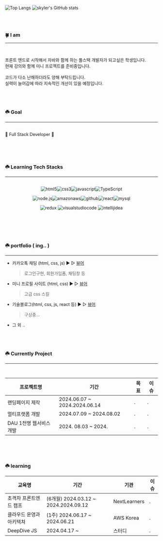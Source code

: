 <br />

![Top Langs](https://github-readme-stats.vercel.app/api/top-langs/?username=Skyler85&layout=compact&langs_count=10&hide=html,css&theme=github_dark&card_width=450px)
![skyler's GitHub stats](https://github-readme-stats.vercel.app/api?username=Skyler85&show_icons=true&theme=github_dark)

<br />
<br />

### 🍀 I am
____
<br />

프론트 엔드로 시작해서 자바와 함께 하는 풀스택 개발자가 되고싶은 학생입니다.<br />
현재 강의와 함께 미니 프로젝트를 준비중입니다.
<br />
<br />
코드가 다소 난해하더라도 양해 부탁드립니다. <br />
실력이 늘어감에 따라 지속적인 개선이 있을 예정입니다.
<br /><br /><br /><br />


### ☘️ Goal

---
<br />
🚀 Full Stack Developer 🚀

<br /><br /><br />

### ☘️ Learning Tech Stacks

---
<br />
<center>
<img alt="html5" src ="https://img.shields.io/badge/html5-E34F26.svg?&style=for-the-badge&logo=html5&logoColor=white"/><img alt="css3" src ="https://img.shields.io/badge/css3-1572B6.svg?&style=for-the-badge&logo=css3&logoColor=white"/><img alt="javascript" src ="https://img.shields.io/badge/javascript-F7DF1E.svg?&style=for-the-badge&logo=javascript&logoColor=black"/><img alt="TypeScript" src ="https://img.shields.io/badge/TypeScript-3178C6.svg?&style=for-the-badge&logo=TypeScript&logoColor=white"/>

<img alt="node.js" src ="https://img.shields.io/badge/node.js-339933.svg?&style=for-the-badge&logo=node.js&logoColor=white"/><img alt="amazonaws" src ="https://img.shields.io/badge/amazonaws-232F3E.svg?&style=for-the-badge&logo=amazonaws&logoColor=white"/><img alt="github" src ="https://img.shields.io/badge/github-181717.svg?&style=for-the-badge&logo=github&logoColor=white"/><img alt="react" src ="https://img.shields.io/badge/react-61DAFB.svg?&style=for-the-badge&logo=react&logoColor=black"/><img alt="mysql" src ="https://img.shields.io/badge/mysql-4479A1.svg?&style=for-the-badge&logo=mysql&logoColor=white"/>

<img alt="redux" src ="https://img.shields.io/badge/redux-764ABC.svg?&style=for-the-badge&logo=redux&logoColor=white"/>
<img alt="visualstudiocode" src ="https://img.shields.io/badge/visualstudiocode-007ACC.svg?&style=for-the-badge&logo=visualstudiocode&logoColor=white"/>
<img alt="intellijidea" src ="https://img.shields.io/badge/intellijidea-000000.svg?&style=for-the-badge&logo=intellijidea&logoColor=white"/>
</center>

<br /><br /><br /><br />



### ☘️ portfolio ( ing.. )
____

- 카카오톡 채팅 (html, css, js) ▶︎ ▷ <a href="#" alt="포트폴리오 바로가기">뷰어</a>
    > 로그인구현, 회원가입폼, 채팅창 등 
- 미니 프로필 사이트 (html, css)  ▶︎ ▷ <a href="#" alt="포트폴리오 바로가기">뷰어</a>
    > 고급 css 스킬
- 기술블로그(html, css, js, react 등)  ▶︎ ▷ <a href="#" alt="포트폴리오 바로가기">뷰어</a>
    > 구상중...
- 그 외 ..
<br /><br /><br /><br />

### ☘️ Currently Project
____
<br />


| 프로젝트명 | 기간 | 목표 | 이슈 |
|---------|-------|-------|-------|
| 랜딩페이지 제작 | 2024.06.07 ~ 2024.2024.06.14 | . | . |
| 멀티프랫폼 개발 | 2024.07.09 ~  2024.08.02| . | . |
| DAU 1천명 웹서비스 개발 | 2024. 08.03 ~ 2024.| . | . |


<br /><br /><br />


### ☘️ learning

| 교육명 | 기간 | 기관 | 이슈 |
|-------|-------|-------|-------|
| 초격차 프론트엔드 캠프 | (6개월) 2024.03.12 ~ 2024.2024.09.12 | NextLearners | . |
| 클라우드 운영과 아키텍쳐 | (1주) 2024.06.17 ~ 2024.06.21 | AWS Korea | . |
| DeepDive JS | 2024.04.17 ~ | 스터디 | . |

<!--
**Skyler85/skyler85** is a ✨ _special_ ✨ repository because its `README.md` (this file) appears on your GitHub profile.

Here are some ideas to get you started:

- 🔭 I’m currently working on ...
- 🌱 I’m currently learning ...
- 👯 I’m looking to collaborate on ...
- 🤔 I’m looking for help with ...
- 💬 Ask me about ...
- 📫 How to reach me: ...
- 😄 Pronouns: ...
- ⚡ Fun fact: ...
-->




